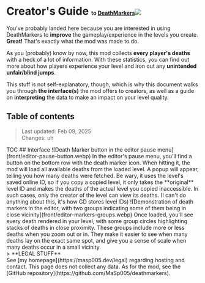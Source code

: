 <!-- 
  https://i.kym-cdn.com/photos/images/newsfeed/002/515/832/ee7.jpg 
  opens .md
  looks inside
  html

  no but the server.js just carries this over to the html being sent, and its much easier for me to write this guide in markdown than html all the way
-->
<!DOCTYPE html>
<html><head>
  <title>DeathMarkers Creator Guide</title>
  <link rel="stylesheet" href="/style.css">
  <meta charset="utf-8">
  <meta http-equiv="X-UA-Compatible" content="IE=edge">
  <meta name="description" content="">
  <meta name="viewport" content="width=device-width, initial-scale=1">
</head><body>
<main>

# Creator's Guide <span style="font-size:50%">to [DeathMarkers](https://github.com/MaSp005/deathmarkers)</span><img src="/banner.png">
You've probably landed here because you are interested in using DeathMarkers to **improve** the gameplay/experience in the levels you create. **Great!** That's exactly what the mod was made to do.

As you (probably) know by now, this mod collects **every player's deaths** with a heck of a lot of information. With these statistics, you can find out more about how players experience your level and iron out any **unintended unfair/blind jumps**.

This stuff is not self-explanatory, though, which is why this document walks you through **the interface(s)** the mod offers to creators, as well as a guide on **interpreting** the data to make an impact on your level quality.

## Table of contents

> Last updated: Feb 09, 2025<br>Changes: uh

<?>TOC

## Interface

![Death Marker button in the editor pause menu](front/editor-pause-button.webp)

In the editor's pause menu, you'll find a button on the bottom row with the death marker icon. When hitting it, the mod will load all available deaths from the loaded level. A popup will appear, telling you how many deaths were fetched.

Be wary, it uses the level's saved online ID, so if you copy a copied level, it only takes the **original** level ID and makes the deaths of the actual level you copied inaccessible. In such cases, only the creator of the level can view its deaths. (I can't do anything about this, it's how GD stores level IDs)

![Demonstration of death markers in the editor, with two groups indicating some of them being in close vicinity](front/editor-markers-groups.webp)

Once loaded, you'll see every death rendered in your level, with some group circles highlighting stacks of deaths in close proximity. These groups include more or less deaths when you zoom out or in. They make it easier to see when many deaths lay on the exact same spot, and give you a sense of scale when many deaths occur in a small vicinity.

<!-- TODO: Abandon Vocab section, make entire sections for each topic directly
## Vocabulary

For the rest of the guide, we'll need to lay some ground rules about **vocabulary**. How each of these work together will be discussed later. This list is grouped by thematic relevance.

A **death** is the event of a player dying to an obstacle in the level. A **death location** is the location of that death and a **death marker** consists of said location along with other data. These are collected and can be displayed.

![Explanatory graphic on new/matched bests and setbacks](front/bests-setbacks.webp)

A **new best** is a death in which the player reached their new highest progress. This implies that they have never seen that location before. A **matched best** is a death in which the player dies in the vicinity of their current best. 

A **setback** is a death in which the player dies significantly earlier than their current best. Setbacks can be split into two groups: **new setbacks** are the first time that a player has died at that location, but they have previously beat it the first time they encountered it. **Old setbacks** are players dying to a location which was a new best (or new setback) previously, despite having passed it before.

**Sightreading** is the practice of entirely (and confidently) predicting the upcoming gameplay by sight (or rhythmic anticipation) alone. Blind button spamming with no understanding of the gameplay is not sightreading. **Blind Jumps** are required inputs that are not reasonably able to be sightread, e.g. a jump instantly after landing a long fall or a transition that does not give enough time to examine the gameplay coming up.

![Overlay of two paths across a green-orb chain, demonstrating that the timing on the first orb impacts the trajectory and causing a sequence to be impossible](front/anticipated-jumps.webp)

**Anticipated jumps** are a combination of inputs in which the first input can be hit at any timing with no direct consequences, and will still allow the second input to happen, but limit the timing window to one where death is guaranteed. These combinations can be of any length, where a slightly missed timing on the first input guarantees death at least by the last input.

-->

</main>

> **LEGAL STUFF**<br>See [my homepage](https://masp005.dev/legal) regarding hosting and contact. This page does not collect any data. As for the mod, see the [GitHub repository](https://github.com/MaSp005/deathmarkers).
</body></html>
